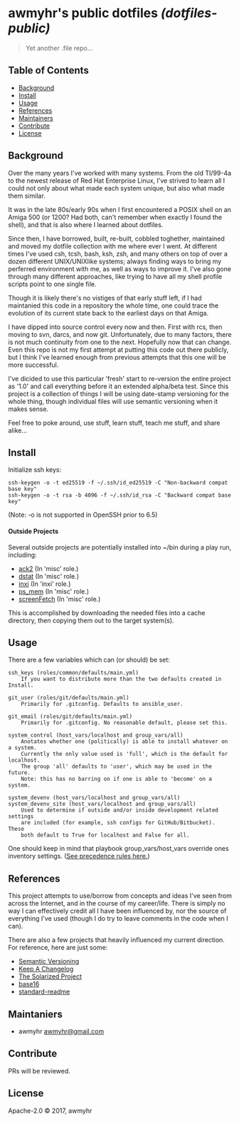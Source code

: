 # awmyhr's public dotfiles _(dotfiles-public)_

> Yet another .file repo...

## Table of Contents

- [Background](#background)
- [Install](#install)
- [Usage](#usage)
- [References](#references)
- [Maintainers](#maintainers)
- [Contribute](#contribute)
- [License](#license)

## Background

Over the many years I've worked with many systems. From the old TI/99-4a to the
newest release of Red Hat Enterprise Linux, I've strived to learn all I could not
only about what made each system unique, but also what made them similar.

It was in the late 80s/early 90s when I first encountered a POSIX shell on an 
Amiga 500 (or 1200? Had both, can't remember when exactly I found the shell),
and that is also where I learned about dotfiles.

Since then, I have borrowed, built, re-built, cobbled toghether, maintained and 
moved my dotfile collection with me where ever I went. At different times I've 
used csh, tcsh, bash, ksh, zsh, and many others on top of over a dozen different
UNIX/UNIXlike systems; always finding ways to bring my perferred environment with
me, as well as ways to improve it. I've also gone through many different 
approaches, like trying to have all my shell profile scripts point to one single
file.

Though it is likely there's no vistiges of that early stuff left, if I had
maintanied this code in a repository the whole time, one could trace the 
evolution of its current state back to the earliest days on that Amiga.

I have dipped into source control every now and then. First with rcs, then moving
to svn, darcs, and now git. Unfortunately, due to many factors, there is not much
continuity from one to the next. Hopefully now that can change. Even this repo is
not my first attempt at putting this code out there publicly, but I think I've 
learned enough from previous attempts that this one will be more successful.

I've dicided to use this particular 'fresh' start to re-version the entire project 
as '1.0' and call everything before it an extended alpha/beta test. Since this
project is a collection of things I will be using date-stamp versioning for the
whole thing, though individual files will use semantic versioning when it makes
sense. 

Feel free to poke around, use stuff, learn stuff, teach me stuff, and share alike...

## Install

Initialize ssh keys:
    
    ssh-keygen -o -t ed25519 -f ~/.ssh/id_ed25519 -C "Non-backward compat base key"
    ssh-keygen -o -t rsa -b 4096 -f ~/.ssh/id_rsa -C "Backward compat base key"

(Note: -o is not supported in OpenSSH prior to 6.5)

#### Outside Projects

Several outside projects are potentially installed into ~/bin during a play
run, including:

- [ack2](https://github.com/petdance/ack2/) (In 'misc' role.)
- [dstat](https://github.com/dagwieers/dstat/) (In 'misc' role.)
- [inxi](https://github.com/smxi/inxi/) (In 'inxi' role.)
- [ps_mem](https://github.com/pixelb/ps_mem/) (In 'misc' role.)
- [screenFetch](https://github.com/KittyKatt/screenFetch) (In 'misc' role.)

This is accomplished by downloading the needed files into a cache directory,
then copying them out to the target system(s).

## Usage

There are a few variables which can (or should) be set:

    ssh_keys (roles/common/defaults/main.yml)
        If you want to distribute more than the two defaults created in Install.

    git_user (roles/git/defaults/main.yml)
        Primarily for .gitconfig. Defaults to ansible_user.

    git_email (roles/git/defaults/main.yml)
        Primarily for .gitconfig. No reasonable default, please set this.

    system_control (host_vars/localhost and group_vars/all)
        Anotates whether one (politically) is able to install whatever on a system.
        Currently the only value used is 'full', which is the default for localhost.
        The group 'all' defaults to 'user', which may be used in the future.
        Note: this has no barring on if one is able to 'become' on a system.

    system_devenv (host_vars/localhost and group_vars/all)
    system_devenv_site (host_vars/localhost and group_vars/all)
        Used to determine if outside and/or inside development related settings
        are included (for example, ssh configs for GitHub/Bitbucket). These
        both default to True for localhost and False for all.

One should keep in mind that playbook group\_vars/host\_vars override ones
inventory settings. ([See precedence rules here.](http://docs.ansible.com/ansible/playbooks_variables.html#variable-precedence-where-should-i-put-a-variable))

## References

This project attempts to use/borrow from concepts and ideas I've seen from across
the Internet, and in the course of my career/life. There is simply no way I can 
effectively credit all I have been influenced by, nor the source of everything
I've used (though I do try to leave comments in the code when I can).

There are also a few projects that heavily influenced my current direction.
For reference, here are just some:

- [Semantic Versioning](http://semver.org/)
- [Keep A Changelog](http://keepachangelog.com/en/0.3.0/)
- [The Solarized Project](https://github.com/altercation/solarized)
- [base16](http://chriskempson.com/projects/base16/)
- [standard-readme](https://github.com/RichardLitt/standard-readme)

## Maintaniers

- awmyhr <awmyhr@gmail.com>

## Contribute

PRs will be reviewed.

## License

Apache-2.0 © 2017, awmyhr
